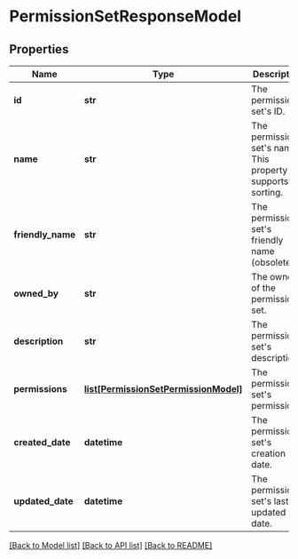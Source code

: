 # PermissionSetResponseModel

## Properties
Name | Type | Description | Notes
------------ | ------------- | ------------- | -------------
**id** | **str** | The permission set&#39;s ID. | [optional] 
**name** | **str** | The permission set&#39;s name. This property supports: sorting. | [optional] 
**friendly_name** | **str** | The permission set&#39;s friendly name (obsolete). | [optional] 
**owned_by** | **str** | The owner of the permission set. | [optional] 
**description** | **str** | The permission set&#39;s description. | [optional] 
**permissions** | [**list[PermissionSetPermissionModel]**](PermissionSetPermissionModel.md) | The permission set&#39;s permissions. | [optional] 
**created_date** | **datetime** | The permission set&#39;s creation date. | [optional] 
**updated_date** | **datetime** | The permission set&#39;s last updated date. | [optional] 

[[Back to Model list]](../README.md#documentation-for-models) [[Back to API list]](../README.md#documentation-for-api-endpoints) [[Back to README]](../README.md)


